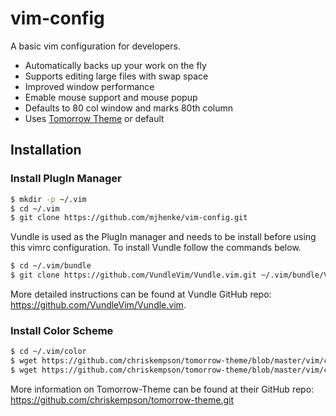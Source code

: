 # vim-config
A basic vim configuration for developers.  

* Automatically backs up your work on the fly
* Supports editing large files with swap space
* Improved window performance
* Emable mouse support and mouse popup
* Defaults to 80 col window and marks 80th column
* Uses [Tomorrow Theme](https://www.google.com) or default

## Installation
### Install PlugIn Manager
```bash
$ mkdir -p ~/.vim
$ cd ~/.vim
$ git clone https://github.com/mjhenke/vim-config.git
```
Vundle is used as the PlugIn manager and needs to be install before using this vimrc configuration.  To install Vundle follow the commands below.

```bash
$ cd ~/.vim/bundle
$ git clone https://github.com/VundleVim/Vundle.vim.git ~/.vim/bundle/Vundle.vim
```
More detailed instructions can be found at Vundle GitHub repo: https://github.com/VundleVim/Vundle.vim.

### Install Color Scheme
```bash
$ cd ~/.vim/color
$ wget https://github.com/chriskempson/tomorrow-theme/blob/master/vim/colors/Tomorrow.vim
$ wget https://github.com/chriskempson/tomorrow-theme/blob/master/vim/colors/Tomorrow-Night-Bright.vim
```
More information on Tomorrow-Theme can be found at their GitHub repo: https://github.com/chriskempson/tomorrow-theme.git

